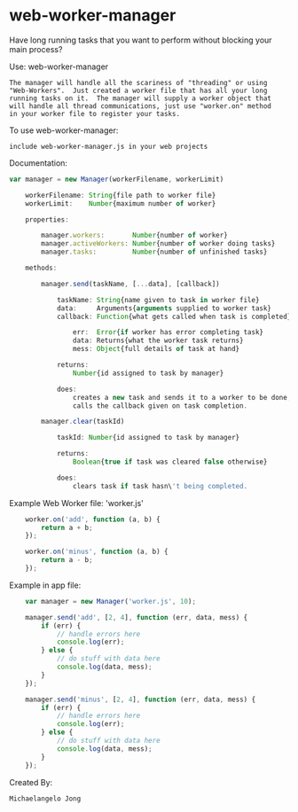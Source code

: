 web-worker-manager
==================

Have long running tasks that you want to perform without blocking your main process?

Use: web-worker-manager

    The manager will handle all the scariness of "threading" or using 
    "Web-Workers".  Just created a worker file that has all your long
    running tasks on it.  The manager will supply a worker object that 
    will handle all thread communications, just use "worker.on" method
    in your worker file to register your tasks.

To use web-worker-manager:

    include web-worker-manager.js in your web projects

Documentation:
```javascript
var manager = new Manager(workerFilename, workerLimit)

    workerFilename: String{file path to worker file}
    workerLimit:    Number{maximum number of worker}

    properties:

        manager.workers:       Number{number of worker}
        manager.activeWorkers: Number{number of worker doing tasks}
        manager.tasks:         Number{number of unfinished tasks}

    methods:

        manager.send(taskName, [...data], [callback])

            taskName: String{name given to task in worker file}
            data:     Arguments{arguments supplied to worker task}
            callback: Function{what gets called when task is completed}

                err:  Error{if worker has error completing task}
                data: Returns{what the worker task returns}
                mess: Object{full details of task at hand}

            returns:
                Number{id assigned to task by manager}

            does:
                creates a new task and sends it to a worker to be done,
                calls the callback given on task completion.

        manager.clear(taskId)

            taskId: Number{id assigned to task by manager}

            returns:
                Boolean{true if task was cleared false otherwise}

            does:
                clears task if task hasn\'t being completed.
```
Example Web Worker file: 'worker.js'
```javascript
    worker.on('add', function (a, b) {
        return a + b;
    });

    worker.on('minus', function (a, b) {
        return a - b;
    });
```
Example in app file:
```javascript
    var manager = new Manager('worker.js', 10);

    manager.send('add', [2, 4], function (err, data, mess) {
        if (err) {
            // handle errors here
            console.log(err);
        } else {
            // do stuff with data here
            console.log(data, mess);
        }
    });

    manager.send('minus', [2, 4], function (err, data, mess) {
        if (err) {
            // handle errors here
            console.log(err);
        } else {
            // do stuff with data here
            console.log(data, mess);
        }
    });
```

Created By:

    Michaelangelo Jong
